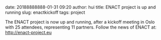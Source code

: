date: 20188888888-01-31 09:20
author: hui
title: ENACT project is up and running
slug: enactkickoff
tags: project

The ENACT project is now up and running, after a kickoff meeting in Oslo with 25 attendees, representing 11 partners. Follow the news of ENACT at: http://enact-project.eu
